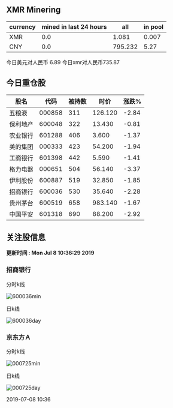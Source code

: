 ## XMR Minering

|currency|mined in last 24 hours|all|in pool|
|---|---|---|---|
|XMR|0.0|1.081|0.007|
|CNY|0.0|795.232|5.27|

今日美元对人民币 6.89	今日xmr对人民币735.87


## 今日重仓股 

|股名|代码|被持数|时价|涨跌%|
|---|---|---|---|---|
|五粮液|000858|311|126.120|-2.84|
|保利地产|600048|322|13.430|-0.81|
|农业银行|601288|406|3.600|-1.37|
|美的集团|000333|423|54.200|-1.94|
|工商银行|601398|442|5.590|-1.41|
|格力电器|000651|504|56.140|-3.37|
|伊利股份|600887|519|32.850|-1.85|
|招商银行|600036|530|35.640|-2.28|
|贵州茅台|600519|658|983.140|-1.67|
|中国平安|601318|690|88.200|-2.92|

## 关注股信息
**更新时间 : Mon Jul  8 10:36:29 2019**
### 招商银行 
分时k线

![600036min](http://image.sinajs.cn/newchart/min/n/sh600036.gif)

日k线

![600036day](http://image.sinajs.cn/newchart/daily/n/sh600036.gif)

### 京东方Ａ 
分时k线

![000725min](http://image.sinajs.cn/newchart/min/n/sz000725.gif)

日k线

![000725day](http://image.sinajs.cn/newchart/daily/n/sz000725.gif)

2019-07-08 10:36